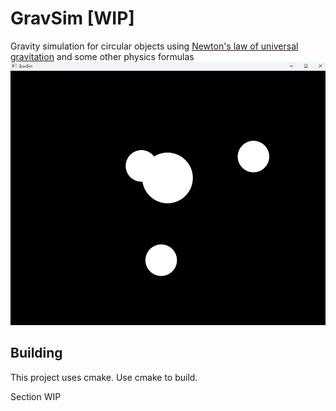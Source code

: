 # GravSim [WIP]
Gravity simulation for circular objects using [Newton's law of universal gravitation](https://en.wikipedia.org/wiki/Newton%27s_law_of_universal_gravitation)
and some other physics formulas
![img.png](blob/img.png)
## Building
This project uses cmake.
Use cmake to build.

Section WIP